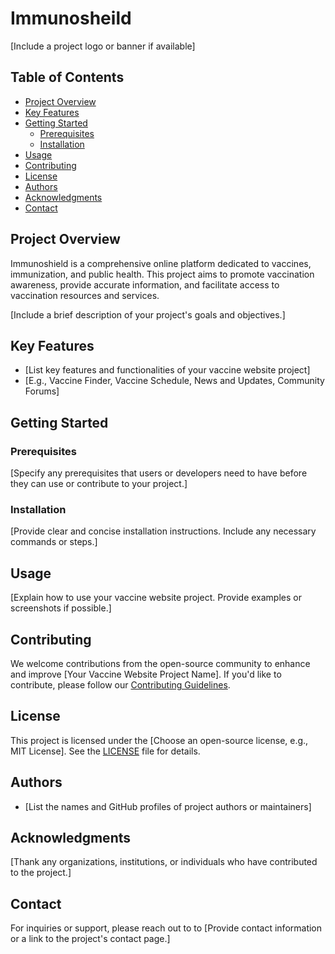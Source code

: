 # Immunosheild

[Include a project logo or banner if available]

## Table of Contents

- [Project Overview](#project-overview)
- [Key Features](#key-features)
- [Getting Started](#getting-started)
  - [Prerequisites](#prerequisites)
  - [Installation](#installation)
- [Usage](#usage)
- [Contributing](#contributing)
- [License](#license)
- [Authors](#authors)
- [Acknowledgments](#acknowledgments)
- [Contact](#contact)

## Project Overview

Immunoshield is a comprehensive online platform dedicated to vaccines, immunization, and public health. This project aims to promote vaccination awareness, provide accurate information, and facilitate access to vaccination resources and services.

[Include a brief description of your project's goals and objectives.]

## Key Features

- [List key features and functionalities of your vaccine website project]
- [E.g., Vaccine Finder, Vaccine Schedule, News and Updates, Community Forums]

## Getting Started

### Prerequisites

[Specify any prerequisites that users or developers need to have before they can use or contribute to your project.]

### Installation

[Provide clear and concise installation instructions. Include any necessary commands or steps.]

## Usage

[Explain how to use your vaccine website project. Provide examples or screenshots if possible.]

## Contributing

We welcome contributions from the open-source community to enhance and improve [Your Vaccine Website Project Name]. If you'd like to contribute, please follow our [Contributing Guidelines](link-to-contributing-guidelines.md).

## License

This project is licensed under the [Choose an open-source license, e.g., MIT License]. See the [LICENSE](link-to-license.md) file for details.

## Authors

- [List the names and GitHub profiles of project authors or maintainers]

## Acknowledgments

[Thank any organizations, institutions, or individuals who have contributed to the project.]

## Contact

For inquiries or support, please reach out to to [Provide contact information or a link to the project's contact page.]

